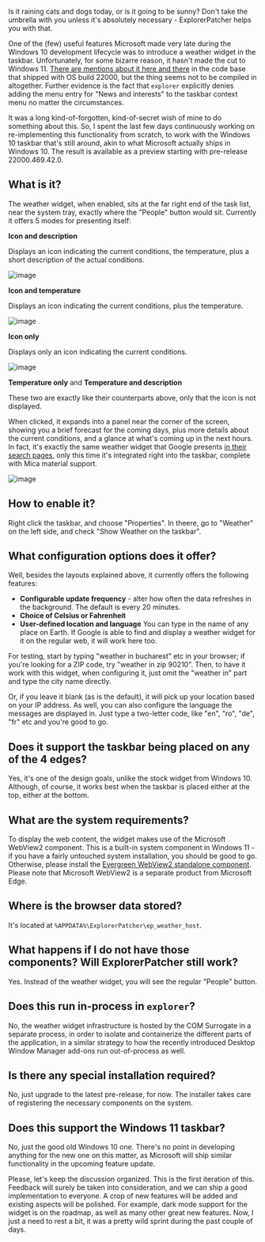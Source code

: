 Is it raining cats and dogs today, or is it going to be sunny? Don't take the umbrella with you unless it's absolutely necessary - ExplorerPatcher helps you with that.

One of the (few) useful features Microsoft made very late during the Windows 10 development lifecycle was to introduce a weather widget in the taskbar. Unfortunately, for some bizarre reason, it hasn't made the cut to Windows 11. [There are mentions about it here and there](https://github.com/valinet/ExplorerPatcher/issues/153) in the code base that shipped with OS build 22000, but the thing seems not to be compiled in altogether. Further evidence is the fact that `explorer` explicitly denies adding the menu entry for "News and interests" to the taskbar context menu no matter the circumstances.

It was a long kind-of-forgotten, kind-of-secret wish of mine to do something about this. So, I spent the last few days continuously working on re-implementing this functionality from scratch, to work with the Windows 10 taskbar that's still around, akin to what Microsoft actually ships in Windows 10. The result is available as a preview starting with pre-release 22000.469.42.0.

## What is it?

The weather widget, when enabled, sits at the far right end of the task list, near the system tray, exactly where the "People" button would sit. Currently it offers 5 modes for presenting itself:

**Icon and description**

Displays an icon indicating the current conditions, the temperature, plus a short description of the actual conditions.

![image](https://user-images.githubusercontent.com/6503598/151263341-fa8f895a-5975-4fa1-a14a-b3a53a6d98d8.png)

**Icon and temperature**

Displays an icon indicating the current conditions, plus the temperature.

![image](https://user-images.githubusercontent.com/6503598/151263475-e5734069-4119-4e4e-9c22-3d27a11b44fd.png)

**Icon only**

Displays only an icon indicating the current conditions.

![image](https://user-images.githubusercontent.com/6503598/151263519-b8e19125-29ee-4783-b06c-d9a95ede1079.png)

**Temperature only** and **Temperature and description**

These two are exactly like their counterparts above, only that the icon is not displayed.

When clicked, it expands into a panel near the corner of the screen, showing you a brief forecast for the coming days, plus more details about the current conditions, and a glance at what's coming up in the next hours. In fact, it's exactly the same weather widget that Google presents [in their search pages](https://www.google.com/search?q=weather), only this time it's integrated right into the taskbar, complete with Mica material support.

![image](https://user-images.githubusercontent.com/6503598/151263919-2fb3e6da-b48c-4955-b5e3-a77c2030e871.png)

## How to enable it?

Right click the taskbar, and choose "Properties". In theere, go to "Weather" on the left side, and check "Show Weather on the taskbar".

## What configuration options does it offer?

Well, besides the layouts explained above, it currently offers the following features:

* **Configurable update frequency** - alter how often the data refreshes in the background. The default is every 20 minutes.
* **Choice of Celsius or Fahrenheit**
* **User-defined location and language**
You can type in the name of any place on Earth. If Google is able to find and display a weather widget for it on the regular web, it will work here too.

For testing, start by typing "weather in bucharest" etc in your browser; if you're looking for a ZIP code, try "weather in zip 90210". Then, to have it work with this widget, when configuring it, just omit the "weather in" part and type the city name directly.

Or, if you leave it blank (as is the default), it will pick up your location based on your IP address. As well, you can also configure the language the messages are displayed in. Just type a two-letter code, like "en", "ro", "de", "fr" etc and you're good to go.

## Does it support the taskbar being placed on any of the 4 edges?

Yes, it's one of the design goals, unlike the stock widget from Windows 10. Although, of course, it works best when the taskbar is placed either at the top, either at the bottom.

## What are the system requirements?

To display the web content, the widget makes use of the Microsoft WebView2 component. This is a built-in system component in Windows 11 - if you have a fairly untouched system installation, you should be good to go. Otherwise, please install the [Evergreen WebView2 standalone component](https://developer.microsoft.com/en-us/microsoft-edge/webview2/#download-section). Please note that Microsoft WebView2 is a separate product from Microsoft Edge.

## Where is the browser data stored?

It's located at `%APPDATA%\ExplorerPatcher\ep_weather_host`.

## What happens if I do not have those components? Will ExplorerPatcher still work?

Yes. Instead of the weather widget, you will see the regular "People" button.

## Does this run in-process in `explorer`?

No, the weather widget infrastructure is hosted by the COM Surrogate in a separate process, in order to isolate and containerize the different parts of the application, in a similar strategy to how the recently introduced Desktop Window Manager add-ons run out-of-process as well.

## Is there any special installation required?

No, just upgrade to the latest pre-release, for now. The installer takes care of registering the necessary components on the system.

## Does this support the Windows 11 taskbar?

No, just the good old Windows 10 one. There's no point in developing anything for the new one on this matter, as Microsoft will ship similar functionality in the upcoming feature update.

Please, let's keep the discussion organized. This is the first iteration of this. Feedback will surely be taken into consideration, and we can ship a good implementation to everyone. A crop of new features will be added and existing aspects will be polished. For example, dark mode support for the widget is on the roadmap, as well as many other great new features. Now, I just a need to rest a bit, it was a pretty wild sprint during the past couple of days.